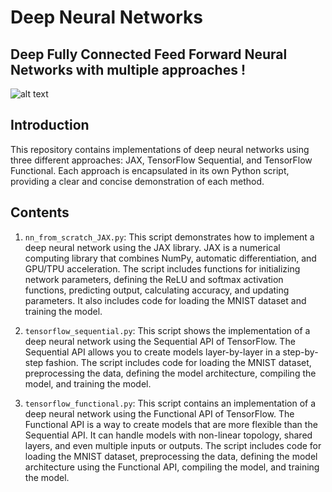 # Deep Neural Networks
## Deep Fully Connected Feed Forward Neural Networks with multiple approaches !

![alt text](https://th.bing.com/th/id/R.bfd6e48ea1655ed2ebbb7db3ab1ef13a?rik=VMK9JfyHcKyQ2g&pid=ImgRaw&r=0)


## Introduction

This repository contains implementations of deep neural networks using three different approaches: JAX, TensorFlow Sequential, and TensorFlow Functional. Each approach is encapsulated in its own Python script, providing a clear and concise demonstration of each method.

## Contents

1. `nn_from_scratch_JAX.py`: This script demonstrates how to implement a deep neural network using the JAX library. JAX is a numerical computing library that combines NumPy, automatic differentiation, and GPU/TPU acceleration. The script includes functions for initializing network parameters, defining the ReLU and softmax activation functions, predicting output, calculating accuracy, and updating parameters. It also includes code for loading the MNIST dataset and training the model.

2. `tensorflow_sequential.py`: This script shows the implementation of a deep neural network using the Sequential API of TensorFlow. The Sequential API allows you to create models layer-by-layer in a step-by-step fashion. The script includes code for loading the MNIST dataset, preprocessing the data, defining the model architecture, compiling the model, and training the model.

3. `tensorflow_functional.py`: This script contains an implementation of a deep neural network using the Functional API of TensorFlow. The Functional API is a way to create models that are more flexible than the Sequential API. It can handle models with non-linear topology, shared layers, and even multiple inputs or outputs. The script includes code for loading the MNIST dataset, preprocessing the data, defining the model architecture using the Functional API, compiling the model, and training the model.

